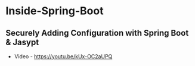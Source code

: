 # Inside-Spring-Boot

## Securely Adding Configuration with Spring Boot & Jasypt

* Video - https://youtu.be/kUx-OC2aUPQ 
 
